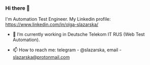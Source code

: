 ### Hi there 👋

I'm Automation Test Engineer. My Linkedin profile: https://www.linkedin.com/in/olga-slazarska/

- 🔭 I’m currently working in Deutsche Telekom IT RUS (Web Test Automation).

- 📫 How to reach me: 
telegram - @slazarska, 
email - slazarska@protonmail.com
